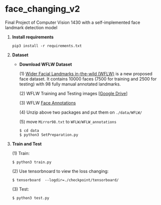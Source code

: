 # face_changing_v2
Final Project of Computer Vision 1430 with a self-implemented face landmark detection model

1. **Install requirements**

   ```shell
   pip3 install -r requirements.txt
   ```

2. **Dataset**

   * **Download WFLW Dataset**

     (1) [Wider Facial Landmarks in-the-wild (WFLW)](https://wywu.github.io/projects/LAB/WFLW.html) is a new proposed face dataset. It contains 10000 faces (7500 for training and 2500 for testing)  with 98 fully manual annotated landmarks.

     (2) WFLW Training and Testing images [[Google Drive](https://drive.google.com/file/d/1hzBd48JIdWTJSsATBEB_eFVvPL1bx6UC/view?usp=sharing)]

     (3) WFLW  [Face Annotations](https://wywu.github.io/projects/LAB/support/WFLW_annotations.tar.gz)

     (4) Unzip above two packages and put them on `./data/WFLW/`

     (5) move `Mirror98.txt` to `WFLW/WFLW_annotations`

     ```shell
     $ cd data 
     $ python3 SetPreparation.py
     ```

3. **Train and Test**

   (1) Train:

   ```shell
   $ python3 train.py
   ```

   (2) Use tensorbnoard to view the loss changing:

   ```shell
   $ tensorboard  --logdir=./checkpoint/tensorboard/
   ```

   (3) Test:

   ```shell
   $ python3 test.py
   ```

   
